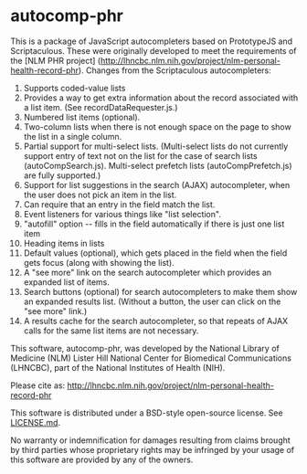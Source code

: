 # autocomp-phr

This is a package of JavaScript autocompleters based on PrototypeJS and
Scriptaculous.  These were originally developed to meet the requirements of the
[NLM PHR project]
(http://lhncbc.nlm.nih.gov/project/nlm-personal-health-record-phr).
Changes from the Scriptaculous autocompleters:

1. Supports coded-value lists
1. Provides a way to get extra information about the record associated with a
list item.  (See recordDataRequester.js.)
1. Numbered list items (optional).
1. Two-column lists when there is not enough space on the page to show the list
in a single column.
1. Partial support for multi-select lists.  (Multi-select lists
do not currently support entry of text not on the list for the case of search
lists (autoCompSearch.js).  Multi-select prefetch lists (autoCompPrefetch.js)
are fully supported.)
1. Support for list suggestions in the search (AJAX) autocompleter, when the user does
not pick an item in the list.
1. Can require that an entry in the field match the list.
1. Event listeners for various things like "list selection".
1. "autofill" option -- fills in the field automatically if there is just one
list item
1. Heading items in lists
1. Default values (optional), which gets placed in the field when the field gets
focus (along with showing the list).
1. A "see more" link on the search autocompleter which provides an expanded list
of items.
1. Search buttons (optional) for search autocompleters to make them show an expanded
results list.  (Without a button, the user can click on the "see more" link.)
1. A results cache for the search autocompleter, so that repeats of AJAX calls
for the same list items are not necessary.


This software, autocomp-phr, was developed by the National Library of Medicine (NLM) Lister Hill National Center for Biomedical Communications (LHNCBC), part of the National Institutes of Health (NIH).

Please cite as: http://lhncbc.nlm.nih.gov/project/nlm-personal-health-record-phr

This software is distributed under a BSD-style open-source license.  See [LICENSE.md](LICENSE.md).

No warranty or indemnification for damages resulting from claims brought by third parties whose proprietary rights may be infringed by your usage of this software are provided by any of the owners.
